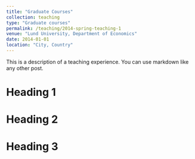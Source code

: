 ```yaml
---
title: "Graduate Courses"
collection: teaching
type: "Graduate courses"
permalink: /teaching/2014-spring-teaching-1
venue: "Lund University, Department of Economics"
date: 2014-01-01
location: "City, Country"
---
```


This is a description of a teaching experience. You can use markdown like any other post.

Heading 1
======

Heading 2
======

Heading 3
======
